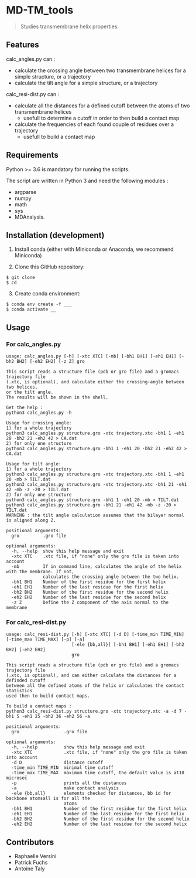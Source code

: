 # MD-TM_tools

> Studies transmembrane helix properties.

## Features

calc_angles.py can :
- calculate the crossing angle between two transmembrane helices for a simple structure, or a trajectory
- calculate the tilt angle for a simple structure, or a trajectory

calc_resi-dist.py can :
- calculate all the distances for a defined cutoff between the atoms of two transmembrane helices
  - usefull to determine a cutoff in order to then build a contact map
- calculate the frequencies of each found couple of residues over a trajectory
  - usefull to build a contact map

## Requirements

Python >= 3.6 is mandatory for running the scripts.

The script are written in Python 3 and need the following modules :
  - argparse
  - numpy
  - math
  - sys
  - MDAnalysis.

## Installation (development)

1. Install conda (either with Miniconda or Anaconda, we recommend Miniconda)

2. Clone this GitHub repository:
```
$ git clone 
$ cd 
```

3. Create conda environment:
```
$ conda env create -f ___
$ conda activate __
```

## Usage

### For calc_angles.py

```
usage: calc_angles.py [-h] [-xtc XTC] [-mb] [-bh1 BH1] [-eh1 EH1] [-bh2 BH2] [-eh2 EH2] [-z Z] gro

This script reads a structure file (pdb or gro file) and a gromacs trajectory file
(.xtc, is optional), and calculate either the crossing-angle between two helices,
or the tilt angle.
The results will be shown in the shell.

Get the help :
python3 calc_angles.py -h

Usage for crossing angle:
1) for a whole trajectory
python3 calc_angles.py structure.gro -xtc trajectory.xtc -bh1 1 -eh1 20 -bh2 21 -eh2 42 > CA.dat
2) for only one structure
python3 calc_angles.py structure.gro -bh1 1 -eh1 20 -bh2 21 -eh2 42 > CA.dat

Usage for tilt angle:
1) for a whole trajectory
python3 calc_angles.py structure.gro -xtc trajectory.xtc -bh1 1 -eh1 20 -mb > TILT.dat
python3 calc_angles.py structure.gro -xtc trajectory.xtc -bh1 21 -eh1 42 -mb -z -20 > TILT.dat
2) for only one structure
python3 calc_angles.py structure.gro -bh1 1 -eh1 20 -mb > TILT.dat
python3 calc_angles.py structure.gro -bh1 21 -eh1 42 -mb -z -20 > TILT.dat
WARNING : the tilt angle calculation assumes that the bilayer normal is aligned along Z.

positional arguments:
  gro         .gro file

optional arguments:
  -h, --help  show this help message and exit
  -xtc XTC    .xtc file, if "none" only the gro file is taken into account
  -mb         If in command line, calculates the angle of the helix with the membrane. If not,
              calculates the crossing angle between the two helix.
  -bh1 BH1    Number of the first residue for the first helix
  -eh1 EH1    Number of the last residue for the first helix
  -bh2 BH2    Number of the first residue for the second helix
  -eh2 EH2    Number of the last residue for the second helix
  -z Z        Define the Z component of the axis normal to the membrane

```

### For calc_resi-dist.py

```
usage: calc_resi-dist.py [-h] [-xtc XTC] [-d D] [-time_min TIME_MIN] [-time_max TIME_MAX] [-p] [-a]
                         [-ele {bb,all}] [-bh1 BH1] [-eh1 EH1] [-bh2 BH2] [-eh2 EH2]
                         gro

This script reads a structure file (pdb or gro file) and a gromacs trajectory file
(.xtc, is optional), and can either calculate the distances for a definded cutoff
between all the defined atoms of the helix or calculates the contact statistics
used then to build contact maps.

To build a contact maps :
python3 calc_resi-dist.py structure.gro -xtc trajectory.xtc -a -d 7 -bh1 5 -eh1 25 -bh2 36 -eh2 56 -a

positional arguments:
  gro                 .gro file

optional arguments:
  -h, --help          show this help message and exit
  -xtc XTC            .xtc file, if "none" only the gro file is taken into account
  -d D                distance cutoff
  -time_min TIME_MIN  minimal time cutoff
  -time_max TIME_MAX  maximum time cutoff, the default value is at10 microsec
  -p                  prints all the distances
  -a                  make contact analysis
  -ele {bb,all}       elements checked for distances, bb id for backbone atomsall is for all the
                      atoms
  -bh1 BH1            Number of the first residue for the first helix
  -eh1 EH1            Number of the last residue for the first helix
  -bh2 BH2            Number of the first residue for the second helix
  -eh2 EH2            Number of the last residue for the second helix

```

## Contributors

  - Raphaelle Versini
  - Patrick Fuchs
  - Antoine Taly
